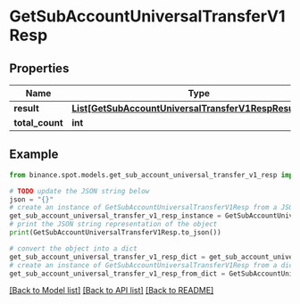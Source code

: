 # GetSubAccountUniversalTransferV1Resp


## Properties

Name | Type | Description | Notes
------------ | ------------- | ------------- | -------------
**result** | [**List[GetSubAccountUniversalTransferV1RespResultInner]**](GetSubAccountUniversalTransferV1RespResultInner.md) |  | [optional] 
**total_count** | **int** |  | [optional] 

## Example

```python
from binance.spot.models.get_sub_account_universal_transfer_v1_resp import GetSubAccountUniversalTransferV1Resp

# TODO update the JSON string below
json = "{}"
# create an instance of GetSubAccountUniversalTransferV1Resp from a JSON string
get_sub_account_universal_transfer_v1_resp_instance = GetSubAccountUniversalTransferV1Resp.from_json(json)
# print the JSON string representation of the object
print(GetSubAccountUniversalTransferV1Resp.to_json())

# convert the object into a dict
get_sub_account_universal_transfer_v1_resp_dict = get_sub_account_universal_transfer_v1_resp_instance.to_dict()
# create an instance of GetSubAccountUniversalTransferV1Resp from a dict
get_sub_account_universal_transfer_v1_resp_from_dict = GetSubAccountUniversalTransferV1Resp.from_dict(get_sub_account_universal_transfer_v1_resp_dict)
```
[[Back to Model list]](../README.md#documentation-for-models) [[Back to API list]](../README.md#documentation-for-api-endpoints) [[Back to README]](../README.md)


